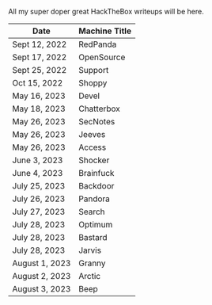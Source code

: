All my super doper great HackTheBox writeups will be here.

Date	 	 | Machine Title
-------------|------------------------
Sept 12, 2022| RedPanda
Sept 17, 2022| OpenSource
Sept 25, 2022| Support
Oct 15, 2022 | Shoppy
May 16, 2023 | Devel
May 18, 2023 | Chatterbox
May 26, 2023 | SecNotes
May 26, 2023 | Jeeves
May 26, 2023 | Access
June 3, 2023 | Shocker
June 4, 2023 | Brainfuck
July 25, 2023| Backdoor
July 26, 2023| Pandora
July 27, 2023| Search
July 28, 2023| Optimum
July 28, 2023| Bastard
July 28, 2023| Jarvis
August 1, 2023| Granny
August 2, 2023| Arctic
August 3, 2023| Beep